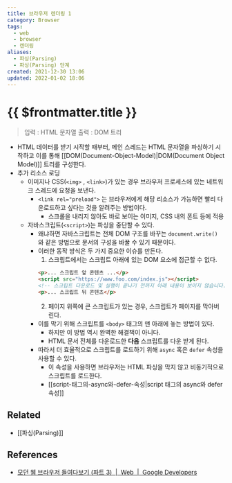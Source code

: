 ```yaml
---
title: 브라우저 렌더링 1
category: Browser
tags:
  - web
  - browser
  - 렌더링
aliases:
  - 파싱(Parsing)
  - 파싱(Parsing) 단계
created: 2021-12-30 13:06
updated: 2022-01-02 18:06
---
```


# {{ $frontmatter.title }}

> 입력 : HTML 문자열
> 출력 : DOM 트리

- HTML 데이터를 받기 시작할 때부터, 메인 스레드는 HTML 문자열을 파싱하기 시작하고 이를 통해 [[DOM(Document-Object-Model)|DOM(Document Object Model)]] 트리를 구성한다.
- 추가 리소스 로딩
  - 이미지나 CSS(`<img>` , `<link>`)가 있는 경우 브라우저 프로세스에 있는 네트워크 스레드에 요청을 보낸다.
    - `<link rel="preload">` 는 브라우저에게 해당 리소스가 가능하면 빨리 다운로드하고 싶다는 것을 알려주는 방법이다.
      - 스크롤을 내리지 않아도 바로 보이는 이미지, CSS 내의 폰트 등에 적용
  - 자바스크립트(`<script>`)는 파싱을 중단할 수 있다.
    - 왜냐하면 자바스크립트는 전체 DOM 구조를 바꾸는 `document.write()` 와 같은 방법으로 문서의 구성을 바꿀 수 있기 때문이다.
    - 이러한 동작 방식은 두 가지 중요한 이슈를 만든다.
      1.  스크립트에서는 스크립트 아래에 있는 DOM 요소에 접근할 수 없다.
      ```html
      <p>... 스크립트 앞 콘텐츠 ...</p>
      <script src="https://www.foo.com/index.js"></script>
      <!-- 스크립트 다운로드 및 실행이 끝나기 전까지 아래 내용이 보이지 않습니다. -->
      <p>... 스크립트 뒤 콘텐츠</p>
      ```
      2.  페이지 위쪽에 큰 스크립트가 있는 경우, 스크립트가 페이지를 막아버린다.
    - 이를 막기 위해 스크립트를 `<body>` 태그의 맨 아래에 놓는 방법이 있다.
      - 하지만 이 방법 역시 완벽한 해결책이 아니다.
      - HTML 문서 전체를 다운로드한 **다음** 스크립트를 다운 받게 된다.
    - 따라서 더 효율적으로 스크립트를 로드하기 위해 `async` 혹은 `defer` 속성을 사용할 수 있다.
      - 이 속성을 사용하면 브라우저는 HTML 파싱을 막지 않고 비동기적으로 스크립트를 로드한다.
      - [[script-태그의-async와-defer-속성|script 태그의 async와 defer 속성]]

## Related

- [[파싱(Parsing)]]

## References

- [모던 웹 브라우저 들여다보기 (파트 3)  |  Web  |  Google Developers](https://developers.google.com/web/updates/2018/09/inside-browser-part3?hl=ko#%ED%8C%8C%EC%8B%B1)
